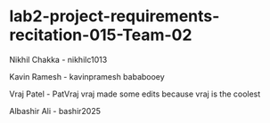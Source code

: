 # lab2-project-requirements-recitation-015-Team-02
Nikhil Chakka - nikhilc1013

Kavin Ramesh - kavinpramesh
bababooey

Vraj Patel - PatVraj
vraj made some edits because vraj is the coolest

Albashir Ali - bashir2025
